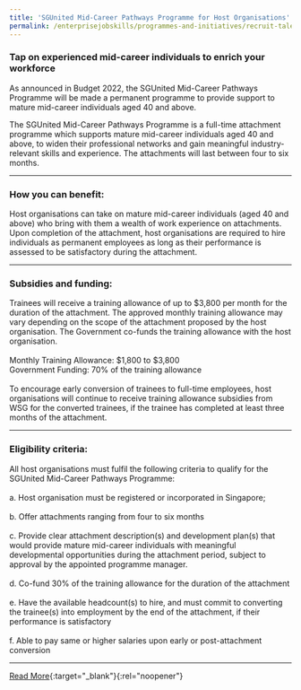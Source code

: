 ```yaml
---
title: 'SGUnited Mid-Career Pathways Programme for Host Organisations'
permalink: /enterprisejobskills/programmes-and-initiatives/recruit-talent/sgunited-mid-career-pathways-programme-for-host-organisations/
---
```


### Tap on experienced mid-career individuals to enrich your workforce

As announced in Budget 2022, the SGUnited Mid-Career Pathways Programme will be made a permanent programme to provide support to mature mid-career individuals aged 40 and above.

The SGUnited Mid-Career Pathways Programme is a full-time attachment programme which supports mature mid-career individuals aged 40 and above, to widen their professional networks and gain meaningful industry-relevant skills and experience. The attachments will last between four to six months.

---

### How you can benefit:

Host organisations can take on mature mid-career individuals (aged 40 and above) who bring with them a wealth of work experience on attachments. Upon completion of the attachment, host organisations are required to hire individuals as permanent employees as long as their performance is assessed to be satisfactory during the attachment.

---

### Subsidies and funding:

Trainees will receive a training allowance of up to $3,800 per month for the duration of the attachment. The approved monthly training allowance may vary depending on the scope of the attachment proposed by the host organisation. The Government co-funds the training allowance with the host organisation.<br><br>Monthly Training Allowance: $1,800 to $3,800<br>Government Funding: 70% of the training allowance<br><br>To encourage early conversion of trainees to full-time employees, host organisations will continue to receive training allowance subsidies from WSG for the converted trainees, if the trainee has completed at least three months of the attachment.

---

### Eligibility criteria:

All host organisations must fulfil the following criteria to qualify for the SGUnited Mid-Career Pathways Programme:<br><br>a. Host organisation must be registered or incorporated in Singapore;<br><br>b. Offer attachments ranging from four to six months<br><br>c. Provide clear attachment description(s) and development plan(s) that would provide mature mid-career individuals with meaningful developmental opportunities during the attachment period, subject to approval by the appointed programme manager.<br><br>d. Co-fund 30% of the training allowance for the duration of the attachment<br><br>e. Have the available headcount(s) to hire, and must commit to converting the trainee(s) into employment by the end of the attachment, if their performance is satisfactory<br><br>f. Able to pay same or higher salaries upon early or post-attachment conversion

---

[Read More](https://www.wsg.gov.sg/programmes-and-initiatives/SGUnitedMidCareerPathways-HostOrganisations.html){:target="_blank"}{:rel="noopener"}
